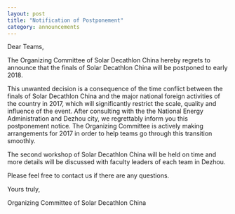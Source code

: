 ```yaml
---
layout: post
title: "Notification of Postponement"
category: announcements
---
```


Dear Teams,

The Organizing Committee of Solar Decathlon China hereby regrets to announce that the finals of Solar Decathlon China will be postponed to early 2018.

This unwanted decision is a consequence of the time conflict between the finals of Solar Decathlon China and the major national foreign activities of the country in 2017, which will significantly restrict the scale, quality and influence of the event. After consulting with the the National Energy Administration and Dezhou city, we regrettably inform you this postponement notice. The Organizing Committee is actively making arrangements for 2017 in order to help teams go through this transition smoothly.

The second workshop of Solar Decathlon China will be held on time and more details will be discussed with faculty leaders of each team in Dezhou.

Please feel free to contact us if there are any questions.

Yours truly,

Organizing Committee of Solar Decathlon China
